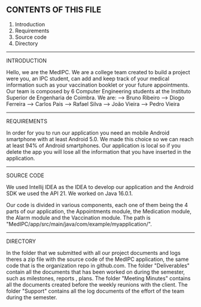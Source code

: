 CONTENTS OF THIS FILE
----------------------------------------------------------------------------------------------------------------------------------------------------------------------

1. Introduction
2. Requirements
3. Source code
4. Directory


----------------------------------------------------------------------------------------------------------------------------------------------------------------------
INTRODUCTION 

Hello, we are the MedIPC. We are a college team created to build a project were you, an IPC student, can add and keep track of your medical information such as your vaccination booklet or your future appointments. 
Our team is composed by 6 Computer Engineering students at the Instituto Superior de Engenharia de Coimbra. 
We are:
 --> Bruno Ribeiro
 --> Diogo Ferreira
 --> Carlos Pais
 --> Rafael Silva
 --> João Vieira
 --> Pedro Vieira
 
 ----------------------------------------------------------------------------------------------------------------------------------------------------------------------
REQUIREMENTS 

In order for you to run our application you need an mobile Android smartphone with at least Android 5.0. We made this choice so we can reach at least 94% of Android smartphones. 
Our application is local so if you delete the app you will lose all the information that you have inserted in the application.

----------------------------------------------------------------------------------------------------------------------------------------------------------------------
SOURCE CODE 

We used Intellij IDEA as the IDEA to develop our application and the Android SDK we used the API 21. We worked on Java 16.0.1.

Our code is divided in various components, each one of them being the 4 parts of our application, the Appointments module, the Medication module, the Alarm module and the Vaccination module. The path is "MedIPC/app/src/main/java/com/example/myapplication/".


----------------------------------------------------------------------------------------------------------------------------------------------------------------------
 DIRECTORY
 
 In the folder that we submitted with all our project documents and logs theres a zip file with the source code of the MedIPC application, the same code that is the organization repo in github.com. 
 The folder "Deliverables" contain all the documents that has been worked on during the semester, such as milestones, reports , plans. 
 The folder "Meeting Minutes" contains all the documents created before the weekly reunions with the client. 
 The folder "Support" contains all the log documents of the effort of the team during the semester. 

